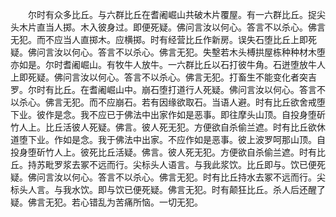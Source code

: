 <!-- { "loadSidebar": true } -->
　　尔时有众多比丘。与六群比丘在耆阇崛山共破木片覆屋。有一六群比丘。捉尖头木片直当人掷。木入彼身过。即便死疑。佛问言汝以何心。答言不以杀心。佛言无犯。而不应当人直掷木。应横掷。时有经营比丘作新房。误失石堕比丘上即死疑。佛问言汝以何心。答言不以杀心。佛言无犯。失墼若木头榑拱屋栋种种材木堕亦如是。尔时耆阇崛山。有牧牛人放牛。一六群比丘以石打彼牛角。石迸堕放牛人上即死疑。佛问言汝以何心。答言不以杀心。佛言无犯。打畜生不能变化者突吉罗。尔时有比丘。在耆阇崛山中。崩石堕打道行人死疑。佛问言汝以何心。答言不以杀心。佛言无犯。而不应崩石。若有因缘欲取石。当语人避。时有比丘欲舍戒堕下业。彼作是念。我不应已于佛法中出家作如是恶事。即往摩头山顶。自投身堕斫竹人上。比丘活彼人死疑。佛言。彼人死无犯。方便欲自杀偷兰遮。时有比丘欲休道堕下业。作如是念。我于佛法中出家。不应作如是恶事。彼上波罗呵那山顶。自投身堕斫竹人上。彼死比丘活疑。佛言。彼人死无犯。方便欲自杀偷兰遮。时有比丘。持苏毗罗浆去冢不远而行。尖标头人语言。与我此浆饮。比丘即与。饮已便死疑。佛问言汝以何心。答言不以杀心。佛言无犯。时有比丘持水去冢不远而行。尖标头人言。与我水饮。即与饮已便死疑。佛言无犯。时有颠狂比丘。杀人后还醒了疑。佛言无犯。若心错乱为苦痛所恼。一切无犯。
